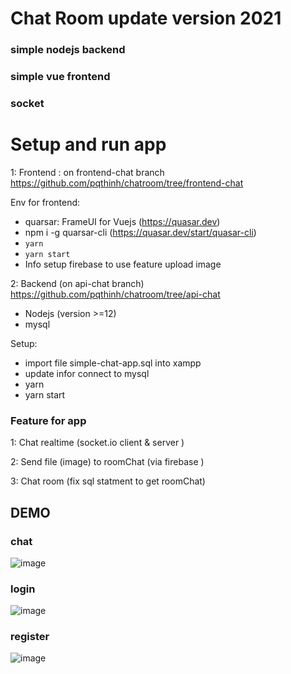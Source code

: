 # Chat Room update version 2021
### simple nodejs backend 
### simple vue frontend
### socket

# Setup and run app
1: Frontend : on frontend-chat branch  https://github.com/pqthinh/chatroom/tree/frontend-chat

Env for frontend: 
+ quarsar: FrameUI for Vuejs (https://quasar.dev)
+ npm i -g quarsar-cli (https://quasar.dev/start/quasar-cli)
+ `yarn`
+ `yarn start`
+ Info setup firebase to use feature upload image


2: Backend (on api-chat branch) https://github.com/pqthinh/chatroom/tree/api-chat
+ Nodejs (version >=12)
+ mysql

Setup:
- import file simple-chat-app.sql into xampp
- update infor connect to mysql 
- yarn
- yarn start

### Feature for app

1: Chat realtime (socket.io client & server )

2: Send file (image) to roomChat  (via firebase )

3: Chat room (fix sql statment to get roomChat)

## DEMO

### chat
![image](https://user-images.githubusercontent.com/50290559/149638272-2a424c75-1928-4bd2-9f5a-6c4d96cdb570.png)

### login
![image](https://user-images.githubusercontent.com/50290559/149638293-b011b678-44d1-485d-b893-b5d489447ce9.png)

### register
![image](https://user-images.githubusercontent.com/50290559/149638297-917b105b-cbc9-4aaf-aaa7-bcdbe427c7c8.png)
